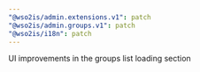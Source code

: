 ```yaml
---
"@wso2is/admin.extensions.v1": patch
"@wso2is/admin.groups.v1": patch
"@wso2is/i18n": patch
---
```


UI improvements in the groups list loading section
